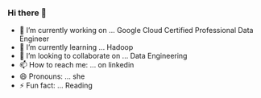 ### Hi there 👋

- 🔭 I’m currently working on ... Google Cloud Certified Professional Data Engineer
- 🌱 I’m currently learning ... Hadoop
- 👯 I’m looking to collaborate on ... Data Engineering
 - 📫 How to reach me: ... on linkedin
- 😄 Pronouns: ... she
- ⚡ Fun fact: ... Reading 

